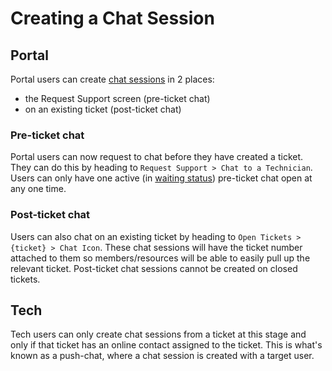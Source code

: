 # Creating a Chat Session

## Portal

Portal users can create [chat sessions](../../glossary/c/chat_session.md) in 2 places:
* the Request Support screen (pre-ticket chat)
* on an existing ticket (post-ticket chat)

### Pre-ticket chat

Portal users can now request to chat before they have created a ticket. They can do this by heading to `Request Support > Chat to a Technician`. Users can only have one active (in [waiting status](../../glossary/c/chat_session.md)) pre-ticket chat open at any one time.

### Post-ticket chat

Users can also chat on an existing ticket by heading to `Open Tickets > {ticket} > Chat Icon`. These chat sessions will have the ticket number attached to them so members/resources will be able to easily pull up the relevant ticket. Post-ticket chat sessions cannot be created on closed tickets.

## Tech

Tech users can only create chat sessions from a ticket at this stage and only if that ticket has an online contact assigned to the ticket. This is what's known as a push-chat, where a chat session is created with a target user.

